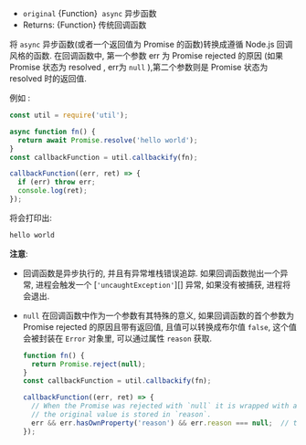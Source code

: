 <!-- YAML
added: v8.2.0
-->

* `original` {Function}  `async` 异步函数
* Returns: {Function} 传统回调函数

将 `async` 异步函数(或者一个返回值为 Promise 的函数)转换成遵循 Node.js 回调风格的函数. 在回调函数中, 第一个参数 err 为 Promise rejected 的原因 (如果 Promise 状态为 resolved , err为 `null` ),第二个参数则是 Promise 状态为 resolved 时的返回值.

例如 :

```js
const util = require('util');

async function fn() {
  return await Promise.resolve('hello world');
}
const callbackFunction = util.callbackify(fn);

callbackFunction((err, ret) => {
  if (err) throw err;
  console.log(ret);
});
```

将会打印出:

```txt
hello world
```

**注意**:

* 回调函数是异步执行的, 并且有异常堆栈错误追踪. 
如果回调函数抛出一个异常, 进程会触发一个 [`'uncaughtException'`][] 异常, 如果没有被捕获, 进程将会退出.

* `null` 在回调函数中作为一个参数有其特殊的意义, 如果回调函数的首个参数为 Promise rejected 的原因且带有返回值, 且值可以转换成布尔值 `false`, 这个值会被封装在 `Error` 对象里, 可以通过属性 `reason` 获取.
  ```js
  function fn() {
    return Promise.reject(null);
  }
  const callbackFunction = util.callbackify(fn);

  callbackFunction((err, ret) => {
    // When the Promise was rejected with `null` it is wrapped with an Error and
    // the original value is stored in `reason`.
    err && err.hasOwnProperty('reason') && err.reason === null;  // true
  });
  ```

